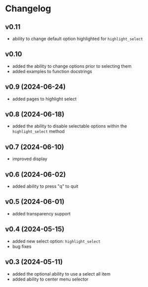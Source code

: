 # Changelog

## v0.11
- ability to change default option highlighted for `highlight_select`

## v0.10
- added the ability to change options prior to selecting them
- added examples to function docstrings

## v0.9 (2024-06-24)
- added pages to highlight select

## v0.8 (2024-06-18)
- added the ability to disable selectable options within the `highlight_select` method

## v0.7 (2024-06-10)
- improved display

## v0.6 (2024-06-02)
- added ability to press "q" to quit

## v0.5 (2024-06-01)
- added transparency support

## v0.4 (2024-05-15)
- added new select option: `highlight_select`
- bug fixes

## v0.3 (2024-05-11)
- added the optional ability to use a select all item
- added ability to center menu selector